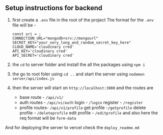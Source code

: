 ## Setup instructions for backend

1. first create a `.env` file in the root of the project
    The format for the `.env` file will be -
    ```
    const uri = ;
    CONNECTION_URL="mongodb+srv://mongourl"
    SECRET_KEY="your_very_long_and_random_secret_key_here"
    CLOUD_NAME='cloudinary cred'
    API_KEY='cloudinary cred'
    API_SECRET='cloudinary cred'
    ```

2. the `cd` to server folder and install the all the packages using `npm i`

3. the go to root foler using `cd ..` and start the server using `nodemon server/api/index.js`
4. then the server will start on `http://localhost:3000` and the routes are 
    - base route - `/api/v1/`
    - auth routes - `/api/vi/auth`
        login - `/login`
        register - `/register`
    - profile routes- `/api/v1/profile`
        get profile -`/getprofile`
        delete profile - `/deleteprofile`
        edit profile - `/editprofile` and also here the req format will be `form-data`

And for deploying the server to vercel check the `deploy_readme.md`
